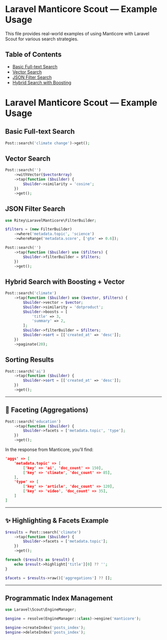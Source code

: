 # Laravel Manticore Scout — Example Usage

This file provides real-world examples of using Manticore with Laravel Scout for various search strategies.

## Table of Contents
- [Basic Full-text Search](#basic-full-text-search)
- [Vector Search](#vector-search)
- [JSON Filter Search](#json-filter-search)
- [Hybrid Search with Boosting](#hybrid-search-with-boosting)

# Laravel Manticore Scout — Example Usage

## Basic Full-text Search

```php
Post::search('climate change')->get();
```

## Vector Search

```php
Post::search('')
    ->withVector($vectorArray)
    ->tap(function ($builder) {
        $builder->similarity = 'cosine';
    })
    ->get();
```

## JSON Filter Search

```php
use Ritey\LaravelManticore\FilterBuilder;

$filters = (new FilterBuilder)
    ->where('metadata.topic', 'science')
    ->whereRange('metadata.score', ['gte' => 0.6]);

Post::search('')
    ->tap(function ($builder) use ($filters) {
        $builder->filterBuilder = $filters;
    })
    ->get();
```

## Hybrid Search with Boosting + Vector

```php
Post::search('climate')
    ->tap(function ($builder) use ($vector, $filters) {
        $builder->vector = $vector;
        $builder->similarity = 'dotproduct';
        $builder->boosts = [
            'title' => 3,
            'summary' => 2,
        ];
        $builder->filterBuilder = $filters;
        $builder->sort = [['created_at' => 'desc']];
    })
    ->paginate(20);
```

## Sorting Results

```php
Post::search('ai')
    ->tap(function ($builder) {
        $builder->sort = [['created_at' => 'desc']];
    })
    ->get();
```


---

## 🧩 Faceting (Aggregations)

```php
Post::search('education')
    ->tap(function ($builder) {
        $builder->facets = ['metadata.topic', 'type'];
    })
    ->get();
```

In the response from Manticore, you’ll find:

```json
'aggs' => [
    'metadata.topic' => [
        ['key' => 'ai', 'doc_count' => 150],
        ['key' => 'climate', 'doc_count' => 85],
    ],
    'type' => [
        ['key' => 'article', 'doc_count' => 120],
        ['key' => 'video', 'doc_count' => 35],
    ]
]
```


---

## ✨ Highlighting & Facets Example

```php
$results = Post::search('climate')
    ->tap(function ($builder) {
        $builder->facets = ['metadata.topic'];
    })
    ->get();

foreach ($results as $result) {
    echo $result->highlight['title'][0] ?? '';
}

$facets = $results->raw()['aggregations'] ?? [];
```


---

## Programmatic Index Management

```php
use Laravel\Scout\EngineManager;

$engine = resolve(EngineManager::class)->engine('manticore');

$engine->createIndex('posts_index');
$engine->deleteIndex('posts_index');
```
